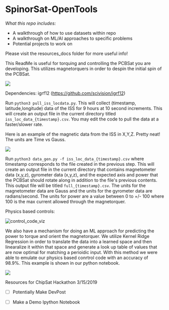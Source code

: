# SpinorSat-OpenTools

*What this repo includes:*

- A walkthrough of how to use datasets within repo
- A walkthrough on ML/AI approaches to specific problems
- Potential projects to work on



Please visit the resources_docs folder for more useful info! 



This ReadMe is useful for torquing and controlling the PCBSat you are developing. This utilizes magnetorquers in order to despin the initial spin of the PCBSat. 

![](/Users/travisbrashaers/SpinorSat-OpenTools/Images/gyro_torque_control.png)



Dependencies: igrf12 (https://github.com/scivision/igrf12)

Run ``python3 pull_iss_locdata.py``. This will collect (timestamp, latitude,longitude) data of the ISS for 9 hours at 10 second increments. This will create an output file in the current directory titled ``iss_loc_data_{timestamp}.csv``. You may edit the code to pull the data at a faster/slower rate.

Here is an example of the magnetic data from the ISS in X,Y,Z. Pretty neat! The units are Time vs Gauss.

![](/Users/travisbrashaers/SpinorSat-OpenTools/Images/Mag_data_ISS.jpg)

Run ``python3 data_gen.py -f iss_loc_data_{timestamp}.csv`` where timestamp corresponds to the file created in the previous step. This will create an output file in the current directory that contains magnetometer data (x,y,z), gyrometer data (x,y,z), and the expected axis and power that the PCBSat should rotate along in addition to the file's previous contents. This output file will be titled ``full_{timestamp}.csv``. The units for the magnetometer data are Gauss and the units for the gyrometer data are radians/second.  The units for power are a value between 0 to +/- 100 where 100 is the max current allowed through the magnetorquer.



Physics based controls:

![control_code_viz](/Users/travisbrashaers/SpinorSat-OpenTools/Images/control_code_viz.png)





We also have a mechanism for doing an ML approach for predicting the power to torque and orient the magnetorquer. We utilize Kernel Ridge Regression in order to translate the data into a learned space and then linearalize it within that space and generate a look up table of values that are now optimal for matching a perioidic input. With this method we were able to emulate our physics based conrtrol code with an accuracy of 98.9%. This example is shown in our python notebook. 

![](/Users/travisbrashaers/SpinorSat-OpenTools/Images/Kernal_Ridge_Regression_SpinorSat.png)



Resources for ChipSat Hackathon 3/15/2019

- [ ] Potentially Make DevPost
- [ ] Make a Demo Ipython Notebook

